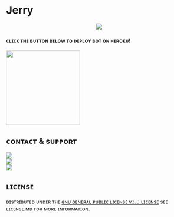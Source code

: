 # Jerry

<p align="center"><a href="https://t.me/Nobita_Doremon_bot"><img src="https://github.com/Alone45-45/Nobita/raw/main/driver/nobita.png"></a></p>
<p align="center">

<h4>ᴄʟɪᴄᴋ ᴛʜᴇ ʙᴜᴛᴛᴏɴ ʙᴇʟᴏᴡ ᴛᴏ ᴅᴇᴘʟᴏʏ ʙᴏᴛ ᴏɴ ʜᴇʀᴏᴋᴜ!</h4>    
<p><a href="https://heroku.com/deploy?template=https://github.com/Parth651-45/Jerry"><img src=https://img.shields.io/badge/%F0%9F%A6%9A-DEPLOY%20TO%20HEROKU-yellowgreen?style=for-the-badge&logo=heroku" width="200""/></a></p>

## ᴄᴏɴᴛᴀᴄᴛ & sᴜᴘᴘᴏʀᴛ

<a href="https://t.me/The_Xmenteam"><img src="https://img.shields.io/badge/%E2%9A%A1-s%E1%B4%9C%E1%B4%98%E1%B4%98%E1%B4%8F%CA%80%E1%B4%9B%20%C9%A2%CA%80%E1%B4%8F%E1%B4%9C%E1%B4%98-blue?style=for-the-badge&logo=Telegram"></a><br>
<a href="https://t.me/TheJerryNetwork"><img src="https://img.shields.io/badge/%E2%9A%A1-s%E1%B4%9C%E1%B4%98%E1%B4%98%E1%B4%8F%CA%80%E1%B4%9B%20%E1%B4%84%CA%9C%E1%B4%80%C9%B4%C9%B4%E1%B4%87%CA%9F-blue?style=for-the-badge&logo=Telegram"></a><br>
<a href="https://t.me/nobita_and_doraemon"><img src="https://img.shields.io/badge/%E2%9A%A1-%E1%B4%84%E1%B4%8F%E1%B4%85%E1%B4%87%CA%80-blue?style=for-the-badge&logo=Telegram"></a>

## ʟɪᴄᴇɴsᴇ

ᴅɪsᴛʀɪʙᴜᴛᴇᴅ ᴜɴᴅᴇʀ ᴛʜᴇ [ɢɴᴜ ɢᴇɴᴇʀᴀʟ ᴘᴜʙʟɪᴄ ʟɪᴄᴇɴsᴇ ᴠ𝟹.𝟶 ʟɪᴄᴇɴsᴇ](https://github.com/Alone45-45/Nobita/blob/main/LICENSE) sᴇᴇ ʟɪᴄᴇɴsᴇ.ᴍᴅ ғᴏʀ ᴍᴏʀᴇ ɪɴғᴏʀᴍᴀᴛɪᴏɴ.
